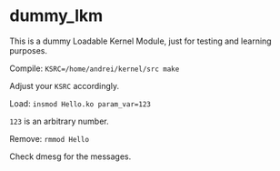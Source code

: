 # dummy_lkm
This is a dummy Loadable Kernel Module, just for testing and learning purposes.

Compile:
`KSRC=/home/andrei/kernel/src make`

Adjust your `KSRC` accordingly.

Load:
`insmod Hello.ko param_var=123`

`123` is an arbitrary number.

Remove:
`rmmod Hello`

Check dmesg for the messages.
